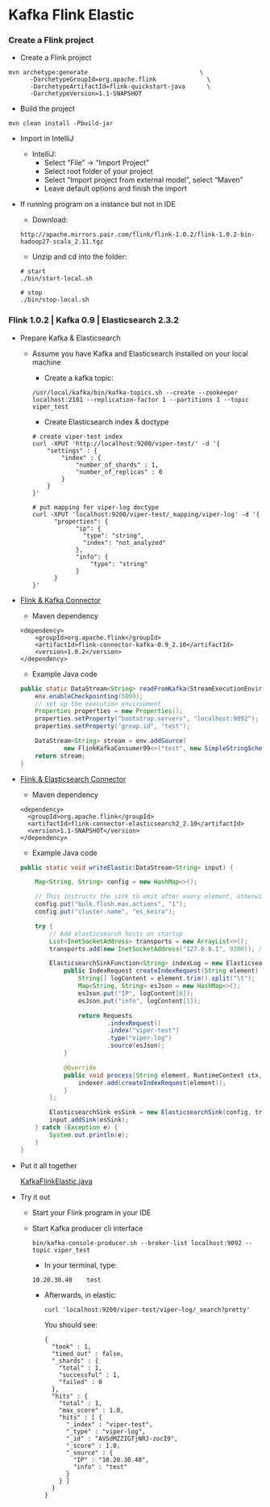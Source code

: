 # Kafka Flink Elastic

### Create a Flink project

* Create a Flink project

```
mvn archetype:generate                               \
      -DarchetypeGroupId=org.apache.flink              \
      -DarchetypeArtifactId=flink-quickstart-java      \
      -DarchetypeVersion=1.1-SNAPSHOT
```

* Build the project

```
mvn clean install -Pbuild-jar
```

* Import in IntelliJ

	* IntelliJ:
		* Select “File” -> “Import Project”
		* Select root folder of your project
		* Select “Import project from external model”, select “Maven”
		* Leave default options and finish the import
		
* If running program on a instance but not in IDE

	* Download:
		
	```
	http://apache.mirrors.pair.com/flink/flink-1.0.2/flink-1.0.2-bin-hadoop27-scala_2.11.tgz
	```
	
	* Unzip and cd into the folder:
	
	```
	# start
	./bin/start-local.sh
	
	# stop
	./bin/stop-local.sh
	```
		
### Flink 1.0.2 | Kafka 0.9 | Elasticsearch 2.3.2

* Prepare Kafka & Elasticsearch
	
	* Assume you have Kafka and Elasticsearch installed on your local machine
		* Create a kafka topic:
		
		```
		/usr/local/kafka/bin/kafka-topics.sh --create --zookeeper localhost:2181 --replication-factor 1 --partitions 1 --topic viper_test
		```  
		
		* Create Elasticsearch index & doctype

		```
		# create viper-test index
		curl -XPUT 'http://localhost:9200/viper-test/' -d '{
		    "settings" : {
		        "index" : {
		            "number_of_shards" : 1, 
		            "number_of_replicas" : 0
		        }
		    }
		}'
		
		# put mapping for viper-log doctype
		curl -XPUT 'localhost:9200/viper-test/_mapping/viper-log' -d '{
			  "properties": {
				    "ip": {
				      "type": "string",
				      "index": "not_analyzed"
				    },
				    "info": {
				        "type": "string"
				    }
			  }
		}'
		```

* [Flink & Kafka Connector](https://ci.apache.org/projects/flink/flink-docs-master/apis/streaming/connectors/kafka.html)

	* Maven dependency
	
	```
	<dependency>
		<groupId>org.apache.flink</groupId>
		<artifactId>flink-connector-kafka-0.9_2.10</artifactId>
		<version>1.0.2</version>
	</dependency>
	```
	
	* Example Java code
	
	```java
    public static DataStream<String> readFromKafka(StreamExecutionEnvironment env) {
        env.enableCheckpointing(5000);
        // set up the execution environment
        Properties properties = new Properties();
        properties.setProperty("bootstrap.servers", "localhost:9092");
        properties.setProperty("group.id", "test");
	
        DataStream<String> stream = env.addSource(
                new FlinkKafkaConsumer09<>("test", new SimpleStringSchema(), properties));
        return stream;
    }
	```
	
* [Flink & Elasticsearch Connector](https://ci.apache.org/projects/flink/flink-docs-master/apis/streaming/connectors/elasticsearch2.html)

	* Maven dependency
	
	```
	<dependency>
	  <groupId>org.apache.flink</groupId>
	  <artifactId>flink-connector-elasticsearch2_2.10</artifactId>
	  <version>1.1-SNAPSHOT</version>
	</dependency>
	```
	
	* Example Java code
	
	```java
	public static void writeElastic(DataStream<String> input) {

        Map<String, String> config = new HashMap<>();
	
        // This instructs the sink to emit after every element, otherwise they would be buffered
        config.put("bulk.flush.max.actions", "1");
        config.put("cluster.name", "es_keira");
	
        try {
            // Add elasticsearch hosts on startup
            List<InetSocketAddress> transports = new ArrayList<>();
            transports.add(new InetSocketAddress("127.0.0.1", 9300)); // port is 9300 not 9200 for ES TransportClient
	
            ElasticsearchSinkFunction<String> indexLog = new ElasticsearchSinkFunction<String>() {
                public IndexRequest createIndexRequest(String element) {
                    String[] logContent = element.trim().split("\t");
                    Map<String, String> esJson = new HashMap<>();
                    esJson.put("IP", logContent[0]);
                    esJson.put("info", logContent[1]);
	
                    return Requests
                            .indexRequest()
                            .index("viper-test")
                            .type("viper-log")
                            .source(esJson);
                }
	
                @Override
                public void process(String element, RuntimeContext ctx, RequestIndexer indexer) {
                    indexer.add(createIndexRequest(element));
                }
            };
	
            ElasticsearchSink esSink = new ElasticsearchSink(config, transports, indexLog);
            input.addSink(esSink);
        } catch (Exception e) {
            System.out.println(e);
        }
    }
	
	```

* Put it all together

	[KafkaFlinkElastic.java](https://github.kdc.capitalone.com/keira/Viper/blob/master/flink/src/main/java/viper/KafkaFlinkElastic.java)
	
* Try it out

	* Start your Flink program in your IDE
	
	* Start Kafka producer cli interface
	
		```
		bin/kafka-console-producer.sh --broker-list localhost:9092 --topic viper_test
		```
		
		* In your terminal, type:

		 ```
		 10.20.30.40	test
		 ```
		 
		* Afterwards, in elastic: 

			```
			curl 'localhost:9200/viper-test/viper-log/_search?pretty'
			```
			
			You should see:
			
			```
			{
			  "took" : 1,
			  "timed_out" : false,
			  "_shards" : {
			    "total" : 1,
			    "successful" : 1,
			    "failed" : 0
			  },
			  "hits" : {
			    "total" : 1,
			    "max_score" : 1.0,
			    "hits" : [ {
			      "_index" : "viper-test",
			      "_type" : "viper-log",
			      "_id" : "AVSdMZZIGTjNRJ-zocI9",
			      "_score" : 1.0,
			      "_source" : {
			        "IP" : "10.20.30.40",
			        "info" : "test"
			      }
			    } ]
			  }
			}
			```